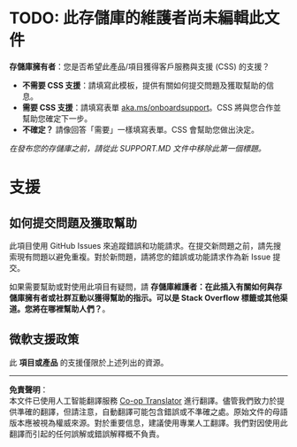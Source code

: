 <!--
CO_OP_TRANSLATOR_METADATA:
{
  "original_hash": "b7244261ee19497082edf33bcce64717",
  "translation_date": "2025-09-29T16:29:00+00:00",
  "source_file": "SUPPORT.md",
  "language_code": "hk"
}
-->
# TODO: 此存儲庫的維護者尚未編輯此文件

**存儲庫擁有者**：您是否希望此產品/項目獲得客戶服務與支援 (CSS) 的支援？

- **不需要 CSS 支援**：請填寫此模板，提供有關如何提交問題及獲取幫助的信息。
- **需要 CSS 支援**：請填寫表單 [aka.ms/onboardsupport](https://aka.ms/onboardsupport)。CSS 將與您合作並幫助您確定下一步。
- **不確定？** 請像回答「需要」一樣填寫表單。CSS 會幫助您做出決定。

*在發布您的存儲庫之前，請從此 SUPPORT.MD 文件中移除此第一個標題。*

# 支援

## 如何提交問題及獲取幫助  

此項目使用 GitHub Issues 來追蹤錯誤和功能請求。在提交新問題之前，請先搜索現有問題以避免重複。對於新問題，請將您的錯誤或功能請求作為新 Issue 提交。

如果需要幫助或對使用此項目有疑問，請 **存儲庫維護者：在此插入有關如何與存儲庫擁有者或社群互動以獲得幫助的指示。可以是 Stack Overflow 標籤或其他渠道。您將在哪裡幫助人們？**。

## 微軟支援政策  

此 **項目或產品** 的支援僅限於上述列出的資源。

---

**免責聲明**：  
本文件已使用人工智能翻譯服務 [Co-op Translator](https://github.com/Azure/co-op-translator) 進行翻譯。儘管我們致力於提供準確的翻譯，但請注意，自動翻譯可能包含錯誤或不準確之處。原始文件的母語版本應被視為權威來源。對於重要信息，建議使用專業人工翻譯。我們對因使用此翻譯而引起的任何誤解或錯誤解釋概不負責。